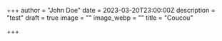 +++
author = "John Doe"
date = 2023-03-20T23:00:00Z
description = "test"
draft = true
image = ""
image_webp = ""
title = "Coucou"

+++
